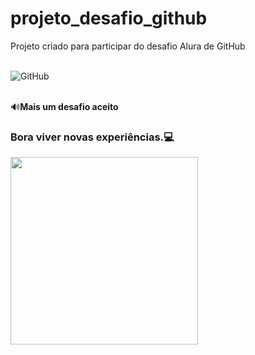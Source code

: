 # projeto_desafio_github
Projeto criado para participar do desafio Alura de GitHub

<div style="display: inline_block"><br/>
  <img aling="center" alt="GitHub" src="https://img.shields.io/badge/GitHub-100000?style=for-the-badge&logo=github&logoColor=white"/>
</div><br>


:loud_sound:**Mais um desafio aceito**

### Bora viver novas experiências.:computer:

<img align="center" width="300" src="https://i2.wp.com/allhtaccess.info/wp-content/uploads/2018/03/programming.gif?fit=1281%2C716&ssl=1" />
